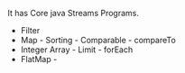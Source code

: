 It has Core java Streams Programs.
*  Filter 
*  Map - Sorting - Comparable - compareTo
*  Integer Array - Limit - forEach
*  FlatMap - 
